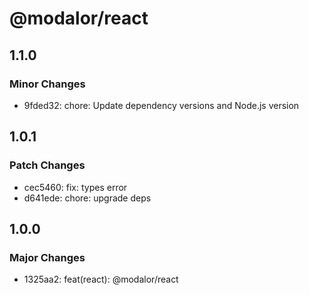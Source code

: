 # @modalor/react

## 1.1.0

### Minor Changes

- 9fded32: chore: Update dependency versions and Node.js version

## 1.0.1

### Patch Changes

- cec5460: fix: types error
- d641ede: chore: upgrade deps

## 1.0.0

### Major Changes

- 1325aa2: feat(react): @modalor/react
